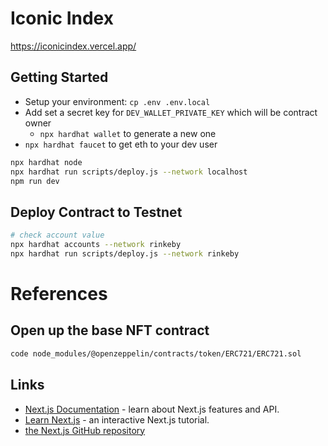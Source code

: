 # Iconic Index
https://iconicindex.vercel.app/

## Getting Started
- Setup your environment: `cp .env .env.local`
- Add set a secret key for `DEV_WALLET_PRIVATE_KEY` which will be contract owner
  - `npx hardhat wallet` to generate a new one
- `npx hardhat faucet` to get eth to your dev user

```bash
npx hardhat node 
npx hardhat run scripts/deploy.js --network localhost
npm run dev
```

## Deploy Contract to Testnet
```bash
# check account value
npx hardhat accounts --network rinkeby 
npx hardhat run scripts/deploy.js --network rinkeby
```

# References
## Open up the base NFT contract
```bash
code node_modules/@openzeppelin/contracts/token/ERC721/ERC721.sol
```
## Links
- [Next.js Documentation](https://nextjs.org/docs) - learn about Next.js features and API.
- [Learn Next.js](https://nextjs.org/learn) - an interactive Next.js tutorial.
- [the Next.js GitHub repository](https://github.com/vercel/next.js/) 
